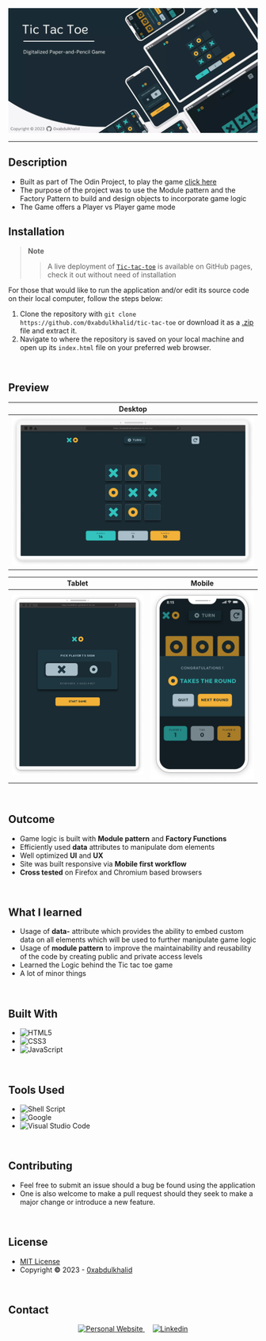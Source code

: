 <div align=center>
<img src='./design/cover.webp' alt='project-cover'>
</div>
<hr>

## **Description**

- Built as part of The Odin Project, to play the game [click here](https://0xabdulkhalid.github.io/tic-tac-toe/)
- The purpose of the project was to use the Module pattern and the Factory Pattern to build and design objects to incorporate game logic
- The Game offers a Player vs Player game mode

## **Installation**

> **Note** 
>> A live deployment of [`Tic-tac-toe`](https://0xabdulkhalid.github.io/tic-tac-toe/) is available on GitHub pages, check it out without need of installation

For those that would like to run the application and/or edit its source code on their local computer, follow the steps below:

1. Clone the repository with `git clone https://github.com/0xabdulkhalid/tic-tac-toe` or download it as a [.zip](https://github.com/0xabdulkhalid/tic-tac-toe/archive/refs/heads/main.zip) file and extract it.
2. Navigate to where the repository is saved on your local machine and open up its `index.html` file on your preferred web browser.

<br>

## **Preview**

| Desktop        |
| :-------------: |
| <img src='./design/desktop-preview.png' alt='desktop preview'>    |

| Tablet | Mobile |
| :-----: | :-----: |
| <img src='./design/tablet-preview.png' width='580px' alt='tablet preview'> | <img src='./design/mobile-preview.png' alt='mobile preview'> |

<br>

## **Outcome**

* Game logic is built with **Module pattern** and **Factory Functions**
* Efficiently used **data** attributes to manipulate dom elements
* Well optimized **UI** and **UX**
* Site was built responsive via **Mobile first workflow**
* **Cross tested** on Firefox and Chromium based browsers

<br>

## **What I learned**

* Usage of **data-** attribute which provides the ability to embed custom data on all elements which will be used to further manipulate game logic
* Usage of **module pattern** to improve the maintainability and reusability of the code by creating public and private access levels
* Learned the Logic behind the Tic tac toe game
* A lot of minor things

<br>

## **Built With**

- ![HTML5](https://img.shields.io/badge/html5-%23E34F26.svg?style=for-the-badge&logo=html5&logoColor=white)   
- ![CSS3](https://img.shields.io/badge/css3-%231572B6.svg?style=for-the-badge&logo=css3&logoColor=white)   
- ![JavaScript](https://img.shields.io/badge/javascript-%23323330.svg?style=for-the-badge&logo=javascript&logoColor=%23F7DF1E)


<br>

## **Tools Used**

- ![Shell Script](https://img.shields.io/badge/Bash-%23121011.svg?style=for-the-badge&logo=gnu-bash&logoColor=white)   
- ![Google](https://img.shields.io/badge/google-4285F4?style=for-the-badge&logo=google&logoColor=white) 
- ![Visual Studio Code](https://img.shields.io/badge/Visual%20Studio%20Code-0078d7.svg?style=for-the-badge&logo=visual-studio-code&logoColor=white)   

<br>

## **Contributing**

- Feel free to submit an issue should a bug be found using the application
- One is also welcome to make a pull request should they seek to make a major change or introduce a new feature.

<br>

## **License**

- [MIT License](https://github.com/0xabdulkhalid/tic-tac-toe/blob/main/LICENSE)
- Copyright **©** 2023 - [0xabdulkhalid](https://github.com/0xabdulkhalid/)

<br>

## **Contact**

<div align=center>

<a href="https://www.0xabdulkhalid.ml" target="_blank">
	<img src="https://img.shields.io/badge/website-1A2B33?style=for-the-badge&logo=About.me&logoColor=CDC2BC" alt="Personal Website">
  </a> &nbsp;&nbsp;&nbsp;
<a href="https://linkedin.com/in/0xabdulkhalid" target="_blank">
	<img src="https://img.shields.io/badge/linkedin-%2300acee.svg?color=405DE6&style=for-the-badge&logo=linkedin&logoColor=white" alt=Linkedin>
</a>

</div>
<br>
